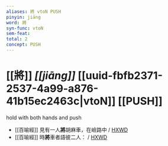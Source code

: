 ```yaml
---
aliases: 將 vtoN PUSH
pinyin: jiāng
word: 將
syn-func: vtoN
sem-feat: 
total: 2
concept: PUSH 
---
```

# [[將]] *[[jiāng]]*  [[uuid-fbfb2371-2537-4a99-a876-41b15ec2463c|vtoN]] [[PUSH]]
hold with both hands and push
 - [[百喻經]] 見有一人**將**胡麻車，在嶮路中 / [HXWD](https://hxwd.org/textview.html?location=KR6b0066_T_003-0551b.1)
 - [[百喻經]] 時**將**車者語彼二人： / [HXWD](https://hxwd.org/textview.html?location=KR6b0066_T_003-0551b.3)